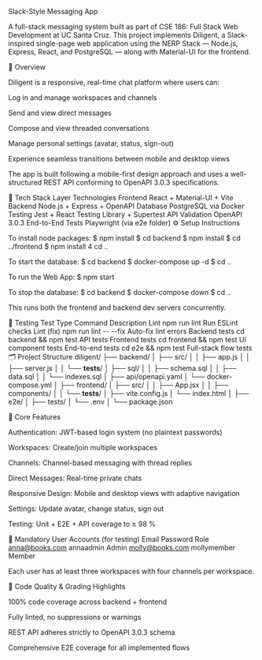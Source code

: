 Slack-Style Messaging App

A full-stack messaging system built as part of CSE 186: Full Stack Web Development at UC Santa Cruz.
This project implements Diligent, a Slack-inspired single-page web application using the NERP Stack — Node.js, Express, React, and PostgreSQL — along with Material-UI for the frontend.

🚀 Overview

Diligent is a responsive, real-time chat platform where users can:

Log in and manage workspaces and channels

Send and view direct messages

Compose and view threaded conversations

Manage personal settings (avatar, status, sign-out)

Experience seamless transitions between mobile and desktop views

The app is built following a mobile-first design approach and uses a well-structured REST API conforming to OpenAPI 3.0.3 specifications.

🧠 Tech Stack
Layer	Technologies
Frontend	React + Material-UI + Vite
Backend	Node.js + Express + OpenAPI
Database	PostgreSQL via Docker
Testing	Jest + React Testing Library + Supertest
API Validation	OpenAPI 3.0.3
End-to-End Tests	Playwright (via e2e folder)
⚙️ Setup Instructions

To install node packages:
  $ npm install
  $ cd backend
  $ npm install
  $ cd ../frontend
  $ npm install
  4 cd ..

To start the database: 
  $ cd backend
  $ docker-compose up -d
  $ cd ..

To run the Web App: 
  $ npm start

To stop the database:
  $ cd backend
  $ docker-compose down
  $ cd ..

This runs both the frontend and backend dev servers concurrently.

🧪 Testing
Test Type	Command	Description
Lint	npm run lint	Run ESLint checks
Lint (fix)	npm run lint -- --fix	Auto-fix lint errors
Backend tests	cd backend && npm test	API tests
Frontend tests	cd frontend && npm test	UI component tests
End-to-end tests	cd e2e && npm test	Full-stack flow tests
🗂️ Project Structure
diligent/
├── backend/
│   ├── src/
│   │   ├── app.js
│   │   ├── server.js
│   │   └── __tests__/
│   ├── sql/
│   │   ├── schema.sql
│   │   ├── data.sql
│   │   └── indexes.sql
│   ├── api/openapi.yaml
│   └── docker-compose.yml
│
├── frontend/
│   ├── src/
│   │   ├── App.jsx
│   │   ├── components/
│   │   └── __tests__/
│   ├── vite.config.js
│   └── index.html
│
├── e2e/
│   ├── tests/
│   └── .env
│
└── package.json

🧩 Core Features

Authentication: JWT-based login system (no plaintext passwords)

Workspaces: Create/join multiple workspaces

Channels: Channel-based messaging with thread replies

Direct Messages: Real-time private chats

Responsive Design: Mobile and desktop views with adaptive navigation

Settings: Update avatar, change status, sign out

Testing: Unit + E2E + API coverage to ≥ 98 %

🧾 Mandatory User Accounts (for testing)
Email	Password	Role
anna@books.com	annaadmin	Admin
molly@books.com	mollymember	Member

Each user has at least three workspaces with four channels per workspace.

🧼 Code Quality & Grading Highlights

100% code coverage across backend + frontend

Fully linted, no suppressions or warnings

REST API adheres strictly to OpenAPI 3.0.3 schema

Comprehensive E2E coverage for all implemented flows
